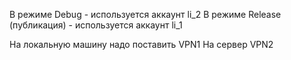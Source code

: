 В режиме Debug - используется аккаунт li_2 
В режиме Release (публикация) - используется аккаунт li_1

На локальную машину надо поставить VPN1 
На сервер VPN2
